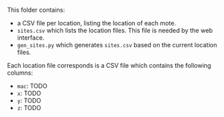 This folder contains:

* a CSV file per location, listing the location of each mote.
* `sites.csv` which lists the location files. This file is needed by the web interface.
* `gen_sites.py` which generates `sites.csv` based on the current location files.

Each location file corresponds is a CSV file which contains the following columns:

* `mac`: TODO
* `x`: TODO
* `y`: TODO
* `z`: TODO
